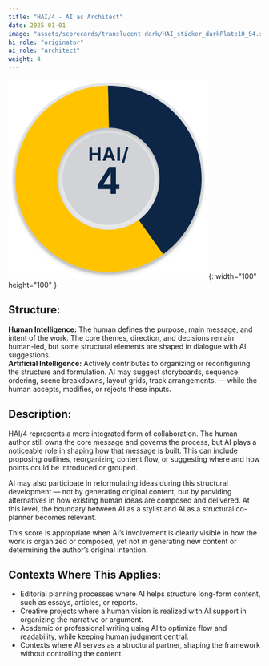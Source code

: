 ```yaml
---
title: "HAI/4 - AI as Architect"
date: 2025-01-01
image: "assets/scorecards/translucent-dark/HAI_sticker_darkPlate10_S4.svg"
hi_role: "originator"
ai_role: "architect"
weight: 4
---
```


![HAI Score 4](/assets/scorecards/translucent-dark/HAI_sticker_darkPlate10_S4.svg){: width="100" height="100" }

## Structure:
**Human Intelligence:** The human defines the purpose, main message, and intent of the work. The core themes, direction, and decisions remain human-led, but some structural elements are shaped in dialogue with AI suggestions.\
**Artificial Intelligence:** Actively contributes to organizing or reconfiguring the structure and formulation. AI may suggest storyboards, sequence ordering, scene breakdowns, layout grids, track arrangements. — while the human accepts, modifies, or rejects these inputs.

## Description:
HAI/4 represents a more integrated form of collaboration. The human author still owns the core message and governs the process, but AI plays a noticeable role in shaping how that message is built. This can include proposing outlines, reorganizing content flow, or suggesting where and how points could be introduced or grouped.

AI may also participate in reformulating ideas during this structural development — not by generating original content, but by providing alternatives in how existing human ideas are composed and delivered. At this level, the boundary between AI as a stylist and AI as a structural co-planner becomes relevant.

This score is appropriate when AI’s involvement is clearly visible in how the work is organized or composed, yet not in generating new content or determining the author’s original intention.

## Contexts Where This Applies:
- Editorial planning processes where AI helps structure long-form content, such as essays, articles, or reports.
- Creative projects where a human vision is realized with AI support in organizing the narrative or argument.
- Academic or professional writing using AI to optimize flow and readability, while keeping human judgment central.
- Contexts where AI serves as a structural partner, shaping the framework without controlling the content.

